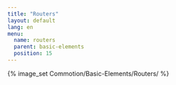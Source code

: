 ```yaml
---
title: "Routers"
layout: default
lang: en
menu:
  name: routers
  parent: basic-elements
  position: 15
---
```

{% image_set Commotion/Basic-Elements/Routers/ %}

